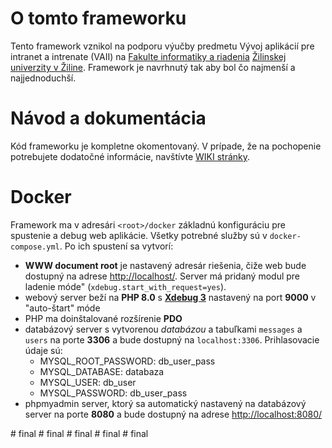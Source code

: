 # O tomto frameworku

Tento framework vznikol na podporu výučby predmetu Vývoj aplikácií pre intranet a intrenate (VAII) na [Fakulte informatiky a riadenia](https://www.fri.uniza.sk/) [Žilinskej univerzity v Žiline](https://www.uniza.sk/). Framework je navrhnutý tak aby bol čo najmenší a najjednoduchší. 

# Návod a dokumentácia

Kód frameworku je kompletne okomentovaný. V prípade, že na pochopenie potrebujete dodatočné informácie, navštívte [WIKI stránky](https://github.com/thevajko/vaiicko/wiki/00-%C3%9Avodn%C3%A9-inform%C3%A1cie).

# Docker

Framework ma v adresári `<root>/docker` základnú konfiguráciu pre spustenie a debug web aplikácie. Všetky potrebné služby sú v `docker-compose.yml`. Po ich spustení sa vytvorí:

 - __WWW document root__ je nastavený adresár riešenia, čiže web bude dostupný na adrese [http://localhost/](http://localhost/). Server má pridaný modul pre ladenie móde" (`xdebug.start_with_request=yes`).
 - webový server beží na __PHP 8.0__ s [__Xdebug 3__](https://xdebug.org/) nastavený na port __9000__ v "auto-štart" móde
 - PHP ma doinštalované rozšírenie __PDO__
 - databázový server s vytvorenou _databázou_ a tabuľkami `messages` a `users` na porte __3306__ a bude dostupný na `localhost:3306`. Prihlasovacie údaje sú:
   - MYSQL_ROOT_PASSWORD: db_user_pass
   - MYSQL_DATABASE: databaza
   - MYSQL_USER: db_user
   - MYSQL_PASSWORD: db_user_pass
 - phpmyadmin server, ktorý sa automatický nastavený na databázový server na porte __8080__ a bude dostupný na adrese [http://localhost:8080/](http://localhost:8080/)

#   f i n a l  
 #   f i n a l  
 #   f i n a l  
 #   f i n a l  
 #   f i n a l  
 